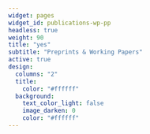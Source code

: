 ```yaml
---
widget: pages
widget_id: publications-wp-pp
headless: true
weight: 90
title: "yes"
subtitle: "Preprints & Working Papers"
active: true
design:
  columns: "2"
  title:
    color: "#ffffff"
  background:
    text_color_light: false
    image_darken: 0
    color: "#ffffff"
---
```

